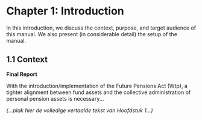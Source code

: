 # Chapter 1: Introduction

In this introduction, we discuss the context, purpose, and target audience of this manual. We also present (in considerable detail) the setup of the manual.

## 1.1 Context

**Final Report**

With the introduction/implementation of the Future Pensions Act (Wtp), a tighter alignment between fund assets and the collective administration of personal pension assets is necessary...

*(...plak hier de volledige vertaalde tekst van Hoofdstuk 1...)*